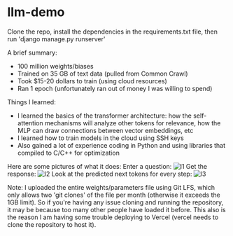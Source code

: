 # llm-demo
Clone the repo, install the dependencies in the requirements.txt file, then run 'django manage.py runserver'

A brief summary:
- 100 million weights/biases
- Trained on 35 GB of text data (pulled from Common Crawl)
- Took $15-20 dollars to train (using cloud resources)
- Ran 1 epoch (unfortunately ran out of money I was willing to spend)

Things I learned:
- I learned the basics of the transformer architecture: how the self-attention mechanisms will analyze other tokens for relevance, how the MLP can draw connections between vector embeddings, etc
- I learned how to train models in the cloud using SSH keys
- Also gained a lot of experience coding in Python and using libraries that compiled to C/C++ for optimization

Here are some pictures of what it does:
Enter a question:
![l1](https://github.com/user-attachments/assets/bf9d413d-a4d3-4f28-9d83-0a3c82316f9f)
Get the response:
![l2](https://github.com/user-attachments/assets/cec6616a-a0d0-4f78-aedb-5598da08682f)
Look at the predicted next tokens for every step:
![l3](https://github.com/user-attachments/assets/3589bec0-1cd6-4e58-a01d-8c107326ab58)

Note: I uploaded the entire weights/parameters file using Git LFS, which only allows two 'git clones' of the file per month (otherwise it exceeds the 1GB limit). So if you're having any issue cloning and running the repository, it may be because too many other people have loaded it before.
This also is the reason I am having some trouble deploying to Vercel (vercel needs to clone the repository to host it).
